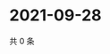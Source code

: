 # 2021-09-28

共 0 条

<!-- BEGIN -->
<!-- 最后更新时间 Tue Sep 28 2021 22:18:42 GMT+0800 (China Standard Time) -->

<!-- END -->
